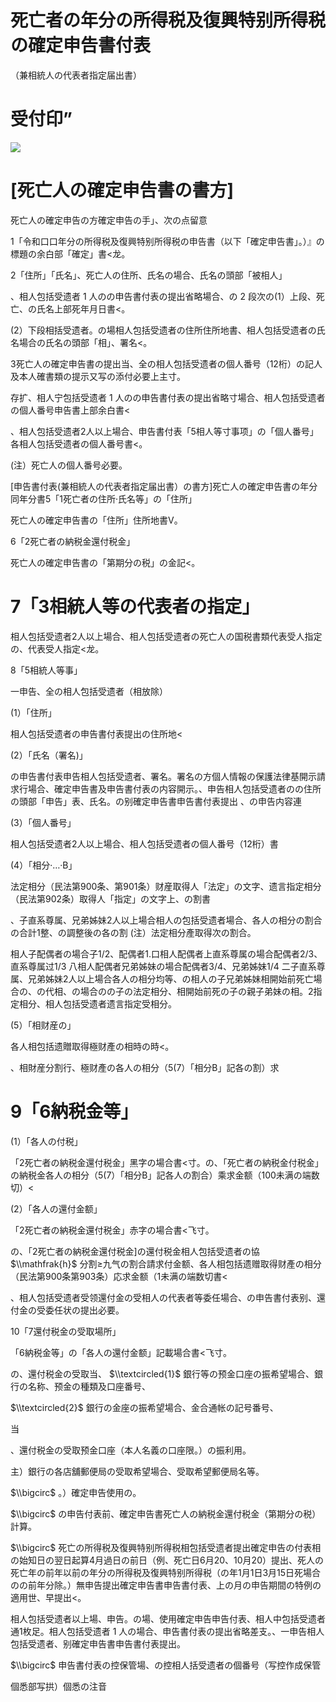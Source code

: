 # 死亡者の年分の所得税及復興特别所得税の確定申告書付表

（兼相統人の代表者指定届出書）

# 受付印”

![](https://www.nta.go.jp/tmp/d8d690ba-4f70-4c79-9097-c16a2cd790f8/images/4e7a0f0f3242b43ddad60b7ee4eec5ed0e765eb35efb643ce4facba122dfd35c.jpg)

# \[死亡人の確定申告書の書方\]

死亡人の確定申告の方確定申告の手」、次の点留意

1「令和口口年分の所得税及復興特别所得税の申告書（以下「確定申告書」。）』の標題の余白部「確定」書<龙。

2「住所」「氏名」、死亡人の住所、氏名の場合、氏名の頭部「被相人」

、相人包括受遗者 $1$ 人のの申告書付表の提出省略場合、の $2$ 段次の(1）上段、死亡、の氏名上部死年月日書<。

(2）下段相括受遗者。の場相人包括受遗者の住所住所地書、相人包括受遗者の氏名場合の氏名の頭部「相」、署名<。

3死亡人の確定申告書の提出当、全の相人包括受遗者の個人番号（12桁）の記人及本人確書類の提示又写の添付必要上主寸。

存扩、相人宁包括受遗者 $1$ 人のの申告書付表の提出省略寸場合、相人包括受遗者の個人番号申告書上部余白書<

、相人包括受遗者2人以上場合、申告書付表「5相人等寸事项」の「個人番号」各相人包括受遗者の個人番号書<。

(注）死亡人の個人番号必要。

\[申告書付表(兼相統人の代表者指定届出書）の書方\]死亡人の確定申告書の年分同年分書5「1死亡者の住所·氏名等」の「住所」

死亡人の確定申告書の「住所」住所地書V。

6「2死亡者の納税金還付税金」

死亡人の確定申告書の「第期分の税」の金記<。

# 7「3相統人等の代表者の指定」

相人包括受遗者2人以上場合、相人包括受遗者の死亡人の国税書類代表受人指定の、代表受人指定<龙。

8「5相統人等事」

一申告、全の相人包括受遗者（相放除）

(1）「住所」

相人包括受遗者の申告書付表提出の住所地<

(2）「氏名（署名)」

の申告書付表申告相人包括受遗者、署名。署名の方個人情報の保護法律基開示請求行場合、確定申告書及申告書付表の内容開示。、申告相人包括受遗者のの住所の頭部「申告」表、氏名。の别確定申告書申告書付表提出 、の申告内容連

(3）「個人番号」

相人包括受遗者2人以上場合、相人包括受遗者の個人番号（12桁）書

(4）「相分·…·B」

法定相分（民法第900条、第901条）财産取得人「法定」の文字、遗言指定相分（民法第902条）取得人「指定」の文字上、の割書

、子直系尊属、兄弟姊妹2人以上場合相人の包括受遗者場合、各人の相分の割合の合計1整、の調整後の各の割 (注）法定相分產取得次の割合。

相人子配偶者の場合子1/2、配偶者1.口相人配偶者上直系尊属の場合配偶者2/3、直系尊属过1/3 八相人配偶者兄弟姊妹の場合配偶者3/4、兄弟姊妹$1/4$ 二子直系尊属、兄弟姊妹2人以上場合各人の相分均等、の相人の子兄弟姊妹相開始前死亡場合の、の代相、の場合のの子の法定相分、相開始前死の子の親子弟妹の相。2指定相分、相人包括受遗者遗言指定受相分。

(5）「相财産の」

各人相包括遗贈取得極财產の相時の時<。

、相財産分割行、極财產の各人の相分（5(7）「相分B」記各の割）求

# 9「6納税金等」

(1）「各人の付税」

「2死亡者の納税金還付税金」黑字の場合書<寸。の、「死亡者の納税金付税金」の納税金各人の相分（5(7）「相分B」記各人の割合）乘求金额（100未满の端数切）<

(2）「各人の還付金额」

「2死亡者の納税金還付税金」赤字の場合書<飞寸。

の、「2死亡者の納税金還付税金\]の還付税金相人包括受遗者の協 $\\mathfrak{h}$ 分割≥九气の割合請求付金额、各人相包括遗赠取得财產の相分（民法第900条第903条）応求金额（1未满の端数切書<

、相人包括受遗者受领還付金の受相人の代表者等委任場合、の申告書付表别、還付金の受委任状の提出必要。

10「7還付税金の受取場所」

「6納税金等」の「各人の還付金额」記載場合書<飞寸。

の、還付税金の受取当、 $\\textcircled{1}$ 銀行等の预金口座の振希望場合、銀行の名称、预金の種類及口座番号、

$\\textcircled{2}$ 銀行の金座の振希望場合、金合通帐の記号番号、

当

、還付税金の受取预金口座（本人名義の口座限。）の振利用。

主）銀行の各店舖郵便局の受取希望場合、受取希望郵便局名等。

$\\bigcirc$ 。）確定申告使用の。

$\\bigcirc$ の申告付表前、確定申告書死亡人の納税金還付税金（第期分の税）計算。

$\\bigcirc$ 死亡の所得税及復興特别所得税相包括受遗者提出確定申告の付表相の始知日の翌日起算4月過日の前日（例、死亡日6月20、10月20）提出、死人の死亡年の前年以前の年分の所得税及復興特别所得税（の年1月1日3月15日死場合のの前年分除。）無申告提出確定申告書申告書付表、上の月の申告期間の特例の適用世、早提出<。

相人包括受遗者以上場、申告。の場、使用確定申告申告付表、相人中包括受遗者通1枚足。相人包括受遗者 $1$ 人の場合、申告書付表の提出省略差支。、一申告相人包括受遗者、别確定申告書申告書付表提出。

$\\bigcirc$ 申告書付表の控保管場、の控相人括受遗者の個番号（写控作成保管

個悉部写拱）個悉の注音
